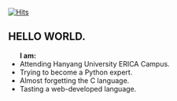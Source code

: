 [![Hits](https://hits.seeyoufarm.com/api/count/incr/badge.svg?url=https%3A%2F%2Fgithub.com%2Fspace2lim&count_bg=%2379C83D&title_bg=%23555555&icon=&icon_color=%23E7E7E7&title=hits&edge_flat=false)](https://hits.seeyoufarm.com)

<h2>HELLO WORLD.</h2>
<ul>
 <strong>I am:</strong>
 <li>Attending Hanyang University ERICA Campus.</li>
 <li>Trying to become a Python expert.</li>
 <li>Almost forgetting the C language.</li>
 <li>Tasting a web-developed language.</li>
</ul>
